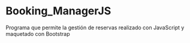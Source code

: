 # Booking_ManagerJS
Programa que permite la gestión de reservas realizado con JavaScript y maquetado con Bootstrap
